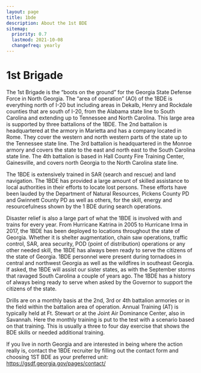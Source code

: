```yaml
---
layout: page
title: 1bde
description: About the 1st BDE
sitemap:
  priority: 0.7
  lastmod: 2021-10-08
  changefreq: yearly
---
```

# 1st Brigade

The 1st Brigade is the “boots on the ground” for the Georgia State Defense Force in North Georgia. The “area of operation” (AO) of the 1BDE is everything north of I-20 but including areas in Dekalb, Henry and Rockdale counties that are south of I-20, from the Alabama state line to South Carolina and extending up to Tennessee and North Carolina. This large area is supported by three battalions of the 1BDE. The 2nd battalion is headquartered at the armory in Marietta and has a company located in Rome. They cover the western and north western parts of the state up to the Tennessee state line. The 3rd battalion is headquartered in the Monroe armory and covers the state to the east and north east to the South Carolina state line. The 4th battalion is based in Hall County Fire Training Center, Gainesville, and covers north Georgia to the North Carolina state line.

The 1BDE is extensively trained in SAR (search and rescue) and land navigation. The 1BDE has provided a large amount of skilled assistance to local authorities in their efforts to locate lost persons. These efforts have been lauded by the Department of Natural Resources, Pickens County PD and Gwinnett County PD as well as others, for the skill, energy and resourcefulness shown by the 1 BDE during search operations.

Disaster relief is also a large part of what the 1BDE is involved with and trains for every year. From Hurricane Katrina in 2005 to Hurricane Irma in 2017, the 1BDE has been deployed to locations throughout the state of Georgia. Whether it is shelter augmentation, chain saw operations, traffic control, SAR, area security, POD (point of distribution) operations or any other needed skill, the 1BDE has always been ready to serve the citizens of the state of Georgia. 1BDE personnel were present during tornadoes in central and northwest Georgia as well as the wildfires in southeast Georgia. If asked, the 1BDE will assist our sister states, as with the September storms that ravaged South Carolina a couple of years ago. The 1BDE has a history of always being ready to serve when asked by the Governor to support the citizens of the state.

Drills are on a monthly basis at the 2nd, 3rd or 4th battalion armories or in the field within the battalion area of operation.  Annual Training (AT) is typically held at Ft. Stewart or at the Joint Air Dominance Center, also in Savannah. Here the monthly training is put to the test with a scenario based on that training. This is usually a three to four day exercise that shows the BDE skills or needed additional training.

If you live in north Georgia and are interested in being where the action really is, contact the 1BDE recruiter by filling out the contact form and choosing 1ST BDE as your preferred unit: <https://gsdf.georgia.gov/pages/contact/>